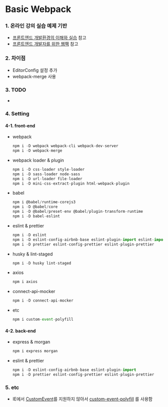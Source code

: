 # Basic Webpack

### 1. 온라인 강의 실습 예제 기반

* [프론트엔드 개발환경의 이해와 실습](https://www.inflearn.com/course/%ED%94%84%EB%A1%A0%ED%8A%B8%EC%97%94%EB%93%9C-%EA%B0%9C%EB%B0%9C%ED%99%98%EA%B2%BD# "프론트엔드 개발환경의 이해와 실습") 참고
* [프론트엔드 개발자를 위한 웹팩](https://www.inflearn.com/course/%ED%94%84%EB%9F%B0%ED%8A%B8%EC%97%94%EB%93%9C-%EC%9B%B9%ED%8C%A9# "프론트엔드 개발자를 위한 웹팩") 참고

### 2. 차이점

* EditorConfig 설정 추가
* webpack-merge 사용

### 3. TODO

*

### 4. Setting

#### 4-1. front-end

* webpack

    ``` javascript
    npm i -D webpack webpack-cli webpack-dev-server
    npm i -D webpack-merge
    ```

* webpack loader & plugin

    ``` javascript
    npm i -D css-loader style-loader
    npm i -D sass-loader node-sass
    npm i -D url-loader file-loader
    npm i -D mini-css-extract-plugin html-webpack-plugin
    ```

* babel

    ``` javascript
    npm i @babel/runtime-corejs3
    npm i -D @babel/core
    npm i -D @babel/preset-env @babel/plugin-transform-runtime
    npm i -D babel-eslint
    ```

* eslint & prettier

    ``` javascript
    npm i -D eslint
    npm i -D eslint-config-airbnb-base eslint-plugin-import eslint-import-resolver-alias
    npm i -D prettier eslint-config-prettier eslint-plugin-prettier
    ```

* husky & lint-staged
  
    ``` javascript
    npm i -D husky lint-staged
    ```

* axios

    ``` javascript
    npm i axios
    ```

* connect-api-mocker

    ``` javascript
    npm i -D connect-api-mocker
    ```

* etc

    ``` javascript
    npm i custom-event-polyfill
    ```

#### 4-2. back-end

* express & morgan

    ``` javascript
    npm i express morgan
    ```

* eslint & prettier

    ``` javascript
    npm i -D eslint-config-airbnb-base eslint-plugin-import
    npm i -D prettier eslint-config-prettier eslint-plugin-prettier
    ```

### 5. etc

* IE에서 [CustomEvent](https://developer.mozilla.org/ko/docs/Web/API/CustomEvent/CustomEvent "CustomEvent")를 지원하지 않아서 [custom-event-polyfill](https://www.npmjs.com/package/custom-event-polyfill "custom-event-polyfill") 를 사용함  
